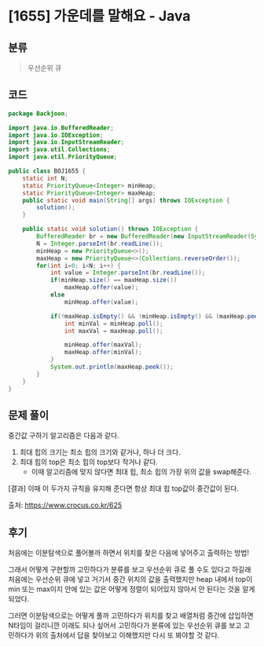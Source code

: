 # [1655] 가운데를 말해요 - Java

## 분류
> 우선순위 큐

## 코드
```java
package Backjoon;

import java.io.BufferedReader;
import java.io.IOException;
import java.io.InputStreamReader;
import java.util.Collections;
import java.util.PriorityQueue;

public class BOJ1655 {
    static int N;
    static PriorityQueue<Integer> minHeap;
    static PriorityQueue<Integer> maxHeap;
    public static void main(String[] args) throws IOException {
        solution();
    }

    public static void solution() throws IOException {
        BufferedReader br = new BufferedReader(new InputStreamReader(System.in));
        N = Integer.parseInt(br.readLine());
        minHeap = new PriorityQueue<>();
        maxHeap = new PriorityQueue<>(Collections.reverseOrder());
        for(int i=0; i<N; i++) {
            int value = Integer.parseInt(br.readLine());
            if(minHeap.size() == maxHeap.size())
                maxHeap.offer(value);
            else
                minHeap.offer(value);

            if(!maxHeap.isEmpty() && !minHeap.isEmpty() && (maxHeap.peek() > minHeap.peek())){
                int minVal = minHeap.poll();
                int maxVal = maxHeap.poll();

                minHeap.offer(maxVal);
                maxHeap.offer(minVal);
            }
            System.out.println(maxHeap.peek());
        }
    }
}
```

## 문제 풀이
중간값 구하기 알고리즘은 다음과 같다.
1. 최대 힙의 크기는 최소 힙의 크기와 같거나, 하나 더 크다.
2. 최대 힙의 top은 최소 힙의 top보다 작거나 같다.
   - 이때 알고리즘에 맞지 않다면 최대 힙, 최소 힙의 가장 위의 값을 swap해준다.

[결과] 이때 이 두가지 규칙을 유지해 준다면 항상 최대 힙 top값이 중간값이 된다.

출처: https://www.crocus.co.kr/625

## 후기
처음에는 이분탐색으로 풀어볼까 하면서 위치를 찾은 다음에 넣어주고 출력하는 방법!

그래서 어떻게 구현할까 고민하다가 분류를 보고 우선순위 큐로 풀 수도 있다고 하길래 처음에는 우선순위 큐에 넣고 거기서 중간 위치의 값을 출력했지만 heap 내에서 top이 min 또는 max이지 안에 있는 값은 어떻게 정렬이 되어있지 않아서 안 된다는 것을 알게 되었다.

그러면 이분탐색으로는 어떻게 풀까 고민하다가 위치를 찾고 배열처럼 중간에 삽입하면 N타임이 걸리니깐 이래도 되나 싶어서 고민하다가 분류에 있는 우선순위 큐를 보고 고민하다가 위의 출처에서 답을 찾아보고 이해했지만 다시 또 봐야할 것 같다.